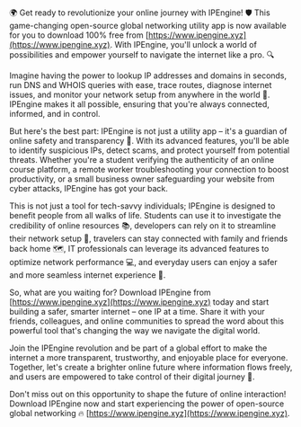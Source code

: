 🌍 Get ready to revolutionize your online journey with IPEngine! 🛡️ This game-changing open-source global networking utility app is now available for you to download 100% free from [https://www.ipengine.xyz](https://www.ipengine.xyz). With IPEngine, you'll unlock a world of possibilities and empower yourself to navigate the internet like a pro. 🔍

Imagine having the power to lookup IP addresses and domains in seconds, run DNS and WHOIS queries with ease, trace routes, diagnose internet issues, and monitor your network setup from anywhere in the world 📡. IPEngine makes it all possible, ensuring that you're always connected, informed, and in control.

But here's the best part: IPEngine is not just a utility app – it's a guardian of online safety and transparency 🚀. With its advanced features, you'll be able to identify suspicious IPs, detect scams, and protect yourself from potential threats. Whether you're a student verifying the authenticity of an online course platform, a remote worker troubleshooting your connection to boost productivity, or a small business owner safeguarding your website from cyber attacks, IPEngine has got your back.

This is not just a tool for tech-savvy individuals; IPEngine is designed to benefit people from all walks of life. Students can use it to investigate the credibility of online resources 📚, developers can rely on it to streamline their network setup 🔧, travelers can stay connected with family and friends back home 🗺️, IT professionals can leverage its advanced features to optimize network performance 💻, and everyday users can enjoy a safer and more seamless internet experience 🌈.

So, what are you waiting for? Download IPEngine from [https://www.ipengine.xyz](https://www.ipengine.xyz) today and start building a safer, smarter internet – one IP at a time. Share it with your friends, colleagues, and online communities to spread the word about this powerful tool that's changing the way we navigate the digital world.

Join the IPEngine revolution and be part of a global effort to make the internet a more transparent, trustworthy, and enjoyable place for everyone. Together, let's create a brighter online future where information flows freely, and users are empowered to take control of their digital journey 🌟.

Don't miss out on this opportunity to shape the future of online interaction! Download IPEngine now and start experiencing the power of open-source global networking 🔥 [https://www.ipengine.xyz](https://www.ipengine.xyz).